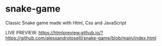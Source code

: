 # snake-game
Classic Snake game made with Html, Css and JavaScript

LIVE PREVIEW:
https://htmlpreview.github.io/?https://github.com/alessandrotoselli/snake-game/blob/main/index.html
